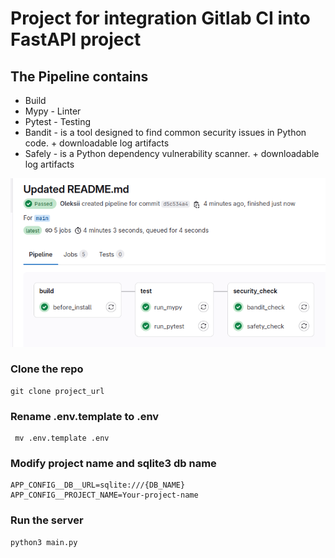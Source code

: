 # Project for integration Gitlab CI into FastAPI project

## The Pipeline contains
* Build
* Mypy - Linter
* Pytest - Testing
* Bandit - is a tool designed to find common security issues in Python code. + downloadable log artifacts
* Safely - is a Python dependency vulnerability scanner. + downloadable log artifacts

![images/img.png](/images/img.png)

### Clone the repo
```shell
git clone project_url
```
### Rename .env.template to .env
```shell
 mv .env.template .env
```
### Modify project name and sqlite3 db name
```shell
APP_CONFIG__DB__URL=sqlite:///{DB_NAME}
APP_CONFIG__PROJECT_NAME=Your-project-name
```
### Run the server
```shell
python3 main.py
```